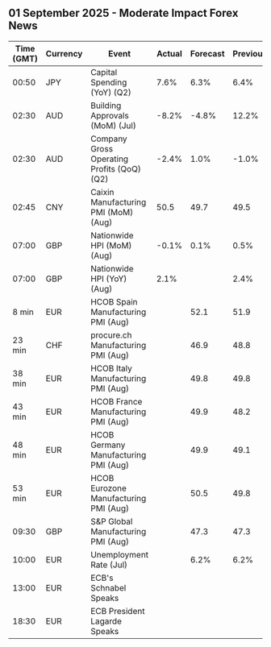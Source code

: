 ## 01 September 2025 - Moderate Impact Forex News

| Time (GMT) | Currency | Event | Actual | Forecast | Previous |
|------|----------|-------|--------|----------|----------|
| 00:50 | JPY | Capital Spending (YoY) (Q2) | 7.6% | 6.3% | 6.4% |
| 02:30 | AUD | Building Approvals (MoM) (Jul) | -8.2% | -4.8% | 12.2% |
| 02:30 | AUD | Company Gross Operating Profits (QoQ) (Q2) | -2.4% | 1.0% | -1.0% |
| 02:45 | CNY | Caixin Manufacturing PMI (MoM) (Aug) | 50.5 | 49.7 | 49.5 |
| 07:00 | GBP | Nationwide HPI (MoM) (Aug) | -0.1% | 0.1% | 0.5% |
| 07:00 | GBP | Nationwide HPI (YoY) (Aug) | 2.1% |  | 2.4% |
| 8 min | EUR | HCOB Spain Manufacturing PMI (Aug) |  | 52.1 | 51.9 |
| 23 min | CHF | procure.ch Manufacturing PMI (Aug) |  | 46.9 | 48.8 |
| 38 min | EUR | HCOB Italy Manufacturing PMI (Aug) |  | 49.8 | 49.8 |
| 43 min | EUR | HCOB France Manufacturing PMI (Aug) |  | 49.9 | 48.2 |
| 48 min | EUR | HCOB Germany Manufacturing PMI (Aug) |  | 49.9 | 49.1 |
| 53 min | EUR | HCOB Eurozone Manufacturing PMI (Aug) |  | 50.5 | 49.8 |
| 09:30 | GBP | S&P Global Manufacturing PMI (Aug) |  | 47.3 | 47.3 |
| 10:00 | EUR | Unemployment Rate (Jul) |  | 6.2% | 6.2% |
| 13:00 | EUR | ECB's Schnabel Speaks |  |  |  |
| 18:30 | EUR | ECB President Lagarde Speaks |  |  |  |
